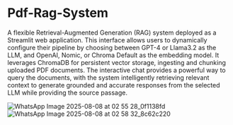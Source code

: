 # Pdf-Rag-System
A flexible Retrieval-Augmented Generation (RAG) system deployed as a Streamlit web application. This interface allows users to dynamically configure their pipeline by choosing between GPT-4 or Llama3.2 as the LLM, and OpenAI, Nomic, or Chroma Default as the embedding model. It leverages ChromaDB for persistent vector storage, ingesting and chunking uploaded PDF documents. The interactive chat provides a powerful way to query the documents, with the system intelligently retrieving relevant context to generate grounded and accurate responses from the selected LLM while providing the source passage.

![WhatsApp Image 2025-08-08 at 02 55 28_0f1138fd](https://github.com/user-attachments/assets/9c5bcabf-a459-4bf8-bea3-36c329cc2335)
![WhatsApp Image 2025-08-08 at 02 58 32_8c62c220](https://github.com/user-attachments/assets/247dcec0-c20b-4b5c-829e-77ede40198aa)
